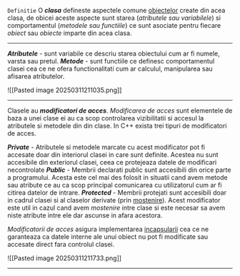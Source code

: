 `Definitie`
O _**clasa**_ defineste aspectele comune [obiectelor](Obiecte.md) create din acea clasa, de obicei aceste aspecte sunt starea (_atributele sau variabilele_) si comportamentul (_metodele sau functiile_) ce sunt asociate pentru fiecare _obiect_ sau _obiecte_ imparte din acea clasa. 

---
_**Atributele**_ - sunt variabile ce descriu starea obiectului cum ar fi numele, varsta sau pretul. 
_**Metode**_ - sunt functiile ce definesc comportamentul clasei cea ce ne ofera functionalitati cum ar calculul, manipularea sau afisarea atributelor. 

![[Pasted image 20250311211035.png]]

--- 
Clasele au _**modificatori de acces**_. 
_Modificarea de acces_ sunt elementele de baza a unei clase ei au ca scop controlarea vizibilitatii si accesul la atributele si metodele din din clase. In C++ exista trei tipuri de modificatori de acces.

_**Private**_ - Atributele si metodele marcate cu acest modificator pot fi accesate doar din interiorul clasei in care sunt definite. Acestea nu sunt accesibile din exteriorul clasei, ceea ce protejeaza datele de modificari necontrolate
_**Public**_ - Membrii declarati public sunt accesibili din orice parte a programului. Acesta este cel mai des folosit in situatii cand avem metode sau atribute ce au ca scop principal comunicarea cu utilizatorul cum ar fi citirea datelor de intrare. 
_**Protected**_ - Membrii protejati sunt accesibili doar in cadrul clasei si al claselor derivate (prin [mostenire](Mostenire.md)). Acest modificator este util in cazul cand avem _mostenire_ intre clase si este necesar sa avem niste atribute intre ele dar ascunse in afara acestora. 

_Modificatorii de acces_ asigura implementarea [incapsularii](Incapsularea.md) cea ce ne garanteaza ca datele interne ale unui obiect nu pot fi modificate sau accesate direct fara controlul clasei. 

![[Pasted image 20250311211733.png]]

---

